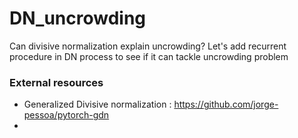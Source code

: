 # DN_uncrowding

Can divisive normalization explain uncrowding? Let's add recurrent procedure in DN process to see if it can tackle uncrowding problem

### External resources  
- Generalized Divisive normalization : https://github.com/jorge-pessoa/pytorch-gdn 
- 